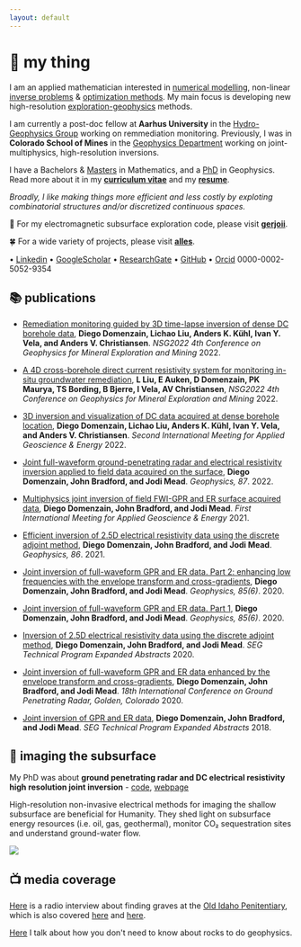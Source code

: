```yaml
---
layout: default
---
```


# 🔵 my thing

I am an applied mathematician interested in [numerical modelling](https://en.wikipedia.org/wiki/Computer_simulation), non-linear [inverse problems](https://en.wikipedia.org/wiki/Inverse_problem) & [optimization methods](https://en.wikipedia.org/wiki/Mathematical_optimization). My main focus is developing new high-resolution [exploration-geophysics](https://en.wikipedia.org/wiki/Exploration_geophysics) methods.

I am currently a post-doc fellow at **Aarhus University** in the [Hydro-Geophysics Group](https://hgg.au.dk/) working on remmediation monitoring. Previously, I was in **Colorado School of Mines** in the [Geophysics Department](https://cwp.mines.edu/faculty/) working on joint-multiphysics, high-resolution inversions.

I have a Bachelors & [Masters](https://digitalcommons.mtu.edu/cgi/viewcontent.cgi?article=1806&context=etds) in Mathematics, and a [PhD](https://scholarworks.boisestate.edu/td/1642/) in Geophysics. Read more about it in my **[curriculum vitae](./diego-cv.pdf)** and my **[resume](./resume.pdf)**.

*Broadly, I like making things more efficient and less costly by exploting combinatorial structures and/or discretized continuous spaces.*

🔰 For my electromagnetic subsurface exploration code, please visit [__gerjoii__](https://github.com/diegozain/gerjoii).

🍀 For a wide variety of projects, please visit [__alles__](https://github.com/diegozain/alles).

• [Linkedin](https://www.linkedin.com/in/diego-domenzain-67431171/) • [GoogleScholar](https://scholar.google.com/citations?user=tve8X08AAAAJ&hl) • [ResearchGate](https://www.researchgate.net/profile/Diego_Domenzain) • [GitHub](https://github.com/diegozain/) • [Orcid](https://orcid.org/0000-0002-5052-9354) 0000-0002-5052-9354

## 📚 publications

* [Remediation monitoring guided by 3D time-lapse inversion of dense DC borehole data](https://www.earthdoc.org/content/papers/10.3997/2214-4609.202220084), __Diego Domenzain, Lichao Liu, Anders K. Kühl, Ivan Y. Vela, and Anders V. Christiansen__. _NSG2022 4th Conference on Geophysics for Mineral Exploration and Mining_ 2022.

* [A 4D cross-borehole direct current resistivity system for monitoring in-situ groundwater remediation](https://www.earthdoc.org/content/papers/10.3997/2214-4609.202220117), __L Liu, E Auken, D Domenzain, PK Maurya, TS Bording, B Bjerre, I Vela, AV Christiansen__, _NSG2022 4th Conference on Geophysics for Mineral Exploration and Mining_ 2022.

* [3D inversion and visualization of DC data acquired at dense borehole location](https://library.seg.org/doi/10.1190/image2022-3742200.1), __Diego Domenzain, Lichao Liu, Anders K. Kühl, Ivan Y. Vela, and Anders V. Christiansen__.  _Second International Meeting for Applied Geoscience & Energy_ 2022.

* [Joint full-waveform ground-penetrating radar and electrical resistivity inversion applied to field data acquired on the surface](https://doi.org/10.1190/geo2021-0161.1), __Diego Domenzain, John Bradford, and Jodi Mead__.  _Geophysics, 87_. 2022.

* [Multiphysics joint inversion of field FWI-GPR and ER surface acquired data](https://doi.org/10.1190/segam2021-3576479.1), __Diego Domenzain, John Bradford, and Jodi Mead__. _First International Meeting for Applied Geoscience & Energy_ 2021.

* [Efficient inversion of 2.5D electrical resistivity data using the discrete adjoint method](https://library.seg.org/doi/10.1190/geo2020-0373.1), __Diego Domenzain, John Bradford, and Jodi Mead__. _Geophysics, 86_. 2021.

* [Joint inversion of full-waveform GPR and ER data. Part 2: enhancing low frequencies with the envelope transform and cross-gradients](https://library.seg.org/doi/10.1190/geo2019-0755.1), __Diego Domenzain, John Bradford, and Jodi Mead__. _Geophysics, 85(6)_. 2020.

* [Joint inversion of full-waveform GPR and ER data. Part 1](https://library.seg.org/doi/10.1190/geo2019-0754.1), __Diego Domenzain, John Bradford, and Jodi Mead__. _Geophysics, 85(6)_. 2020.

* [Inversion of 2.5D electrical resistivity data using the discrete adjoint method](https://library.seg.org/doi/10.1190/segam2020-3417486.1), __Diego Domenzain, John Bradford, and Jodi Mead__. _SEG Technical Program Expanded Abstracts_ 2020.

* [Joint inversion of full-waveform GPR and ER data enhanced by the envelope transform and cross-gradients](https://library.seg.org/doi/10.1190/gpr2020-087.1), __Diego Domenzain, John Bradford, and Jodi Mead__. _18th International Conference on Ground Penetrating Radar, Golden, Colorado_ 2020.

* [Joint inversion of GPR and ER data](https://library.seg.org/doi/10.1190/segam2018-2997794.1), __Diego Domenzain, John Bradford, and Jodi Mead__. _SEG Technical Program Expanded Abstracts_ 2018.

## 📡 imaging the subsurface

My PhD was about __ground penetrating radar and DC electrical resistivity high resolution joint inversion__ - [code](https://github.com/diegozain/gerjoii), [webpage](./gerjoii)

High-resolution non-invasive electrical methods for imaging the shallow subsurface are beneficial for Humanity. They shed light on subsurface energy resources (i.e. oil, gas, geothermal), monitor CO₂ sequestration sites and understand ground-water flow.

[![](images/wavefield-lava.gif)](./gerjoii)

## 📺 media coverage

[Here](https://www.boisestatepublicradio.org/post/boise-state-students-search-bodies-old-idaho-pen#stream/0) is a radio interview about finding graves at the [Old Idaho Penitentiary](https://history.idaho.gov/location/old-penitentiary/), which is also covered [here](https://www.boisestate.edu/news/2019/03/05/geophysics-club-works-to-help-solve-mysteries-in-historic-boise-cemetery/) and [here](./gerjoii).

[Here](https://focus.boisestate.edu/article/ph-d-in-geophysics/) I talk about how you don't need to know about rocks to do geophysics.

